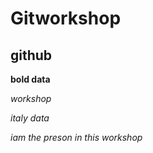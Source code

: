 # Gitworkshop
## github

**bold data**

_workshop_

*italy data*

*iam the preson in this workshop*
